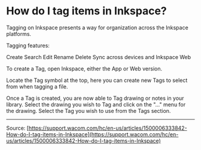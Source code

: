 # How do I tag items in Inkspace?

Tagging on Inkspace presents a way for organization across the Inkspace platforms.





Tagging features:

Create
Search
Edit
Rename
Delete
Sync across devices and Inkspace Web



To create a Tag, open Inkspace, either the App or Web version.


Locate the Tag symbol at the top, here you can create new Tags to select from when tagging a file.





Once a Tag is created, you are now able to Tag drawing or notes in your library. Select the drawing you wish to Tag and click on the "..." menu for the drawing. Select the Tag you wish to use from the Tags section.

---
Source: [https://support.wacom.com/hc/en-us/articles/1500006333842-How-do-I-tag-items-in-Inkspace](https://support.wacom.com/hc/en-us/articles/1500006333842-How-do-I-tag-items-in-Inkspace)
